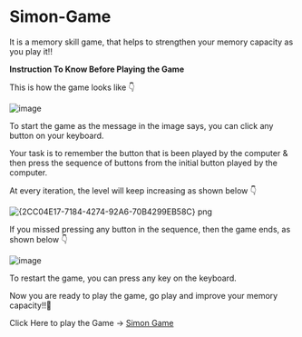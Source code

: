 # Simon-Game
It is a memory skill game, that helps to strengthen your memory capacity as you play it!!

**Instruction To Know Before Playing the Game**

This is how the game looks like 👇

![image](https://user-images.githubusercontent.com/69079491/116880668-ec299f80-ac3f-11eb-84d2-2051c3488244.png)

To start the game as the message in the image says, you can click any button on your keyboard.

Your task is to remember the button that is been played by the computer & then press the sequence of buttons from the initial button played by the computer.

At every iteration, the level will keep increasing as shown below 👇

![{2CC04E17-7184-4274-92A6-70B4299EB58C} png](https://user-images.githubusercontent.com/69079491/116949025-b23bb600-ac9e-11eb-955a-445d6bf1e4e3.jpg)


If you missed pressing any button in the sequence, then the game ends, as shown below 👇

![image](https://user-images.githubusercontent.com/69079491/116949045-bd8ee180-ac9e-11eb-9b8c-9b6680b25db9.png)


To restart the game, you can press any key on the keyboard.

Now you are ready to play the game, go play and improve your memory capacity!!💪

Click Here to play the Game -> [Simon Game](https://shivam-dhyani.github.io/Simon-Game/)   
